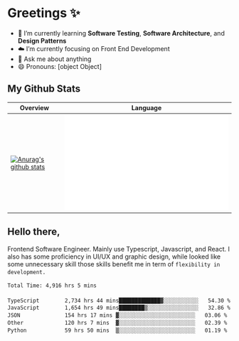# Greetings ✨

- 🌱 I’m currently learning **Software Testing**, **Software Architecture**, and **Design Patterns**
- ☁️ I’m currently focusing on Front End Development
- 💬 Ask me about anything
- 😄 Pronouns: [object Object]

## My Github Stats

| Overview | Language |
| --- | --- |
|[![Anurag's github stats](https://github-readme-stats.vercel.app/api?username=abui-am&count_private=true)](https://github.com/anuraghazra/github-readme-stats)|![Language](https://raw.githubusercontent.com/abui-am/stats/c6455f656dfce7acd3951e5ec5b25d72af0b2ee3/generated/languages.svg)|

## Hello there, 
Frontend Software Engineer. 
Mainly use Typescript, Javascript, and React. I also has some proficiency in UI/UX and graphic design, while looked like some unnecessary skill those skills benefit me in term of `flexibility in development.`


<!--START_SECTION:waka-->

```txt
Total Time: 4,916 hrs 5 mins

TypeScript        2,734 hrs 44 mins█████████████▓░░░░░░░░░░░   54.30 %
JavaScript        1,654 hrs 49 mins████████▒░░░░░░░░░░░░░░░░   32.86 %
JSON              154 hrs 17 mins ▓░░░░░░░░░░░░░░░░░░░░░░░░   03.06 %
Other             120 hrs 7 mins  ▓░░░░░░░░░░░░░░░░░░░░░░░░   02.39 %
Python            59 hrs 50 mins  ▒░░░░░░░░░░░░░░░░░░░░░░░░   01.19 %
```

<!--END_SECTION:waka-->
